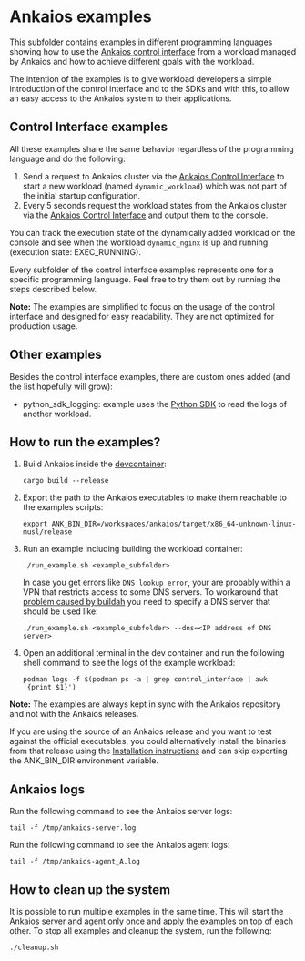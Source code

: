 # Ankaios examples

This subfolder contains examples in different programming languages showing how to use the [Ankaios control interface](https://eclipse-ankaios.github.io/ankaios/main/reference/control-interface/) from a workload managed by Ankaios and how to achieve different goals with the workload.

The intention of the examples is to give workload developers a simple introduction of the control interface and to the SDKs and with this, to allow an easy access to the Ankaios system to their applications.

## Control Interface examples

All these examples share the same behavior regardless of the programming language and do the following:

1. Send a request to Ankaios cluster via the [Ankaios Control Interface](https://eclipse-ankaios.github.io/ankaios/main/reference/control-interface/) to start a new workload  (named `dynamic_workload`) which was not part of the initial startup configuration.
2. Every 5 seconds request the workload states from the Ankaios cluster via the [Ankaios Control Interface](https://eclipse-ankaios.github.io/ankaios/main/reference/control-interface/) and output them to the console.

You can track the execution state of the dynamically added workload on the console and see when the workload `dynamic_nginx` is up and running (execution state: EXEC_RUNNING).

Every subfolder of the control interface examples represents one for a specific programming language. Feel free to try them out by running the steps described below.

**Note:** The examples are simplified to focus on the usage of the control interface and designed for easy readability. They are not optimized for production usage.

## Other examples

Besides the control interface examples, there are custom ones added (and the list hopefully will grow):

- python_sdk_logging: example uses the [Python SDK](https://pypi.org/project/ankaios-sdk/) to read the logs of another workload.

## How to run the examples?

1. Build Ankaios inside the [devcontainer](../.devcontainer/Dockerfile):

    ```shell
    cargo build --release
    ```

1. Export the path to the Ankaios executables to make them reachable to the examples scripts:

    ```shell
    export ANK_BIN_DIR=/workspaces/ankaios/target/x86_64-unknown-linux-musl/release
    ```

1. Run an example including building the workload container:

    ```shell
    ./run_example.sh <example_subfolder>
    ```

    In case you get errors like `DNS lookup error`, your are probably within a VPN that restricts access to some DNS servers.
    To workaround that [problem caused by buildah](https://github.com/containers/buildah/issues/3806) you need to specify a DNS server that should be used like:

    ```shell
    ./run_example.sh <example_subfolder> --dns=<IP address of DNS server>
    ```

1. Open an additional terminal in the dev container and run the following shell command to see the logs of the example workload:

   ```shell
   podman logs -f $(podman ps -a | grep control_interface | awk '{print $1}')
   ```

**Note:** The examples are always kept in sync with the Ankaios repository and not with the Ankaios releases.

If you are using the source of an Ankaios release and you want to test against the official executables, you could alternatively install the binaries from that release using the [Installation instructions](https://eclipse-ankaios.github.io/ankaios/main/usage/installation/) and can skip exporting the ANK_BIN_DIR environment variable.

## Ankaios logs

Run the following command to see the Ankaios server logs:

   ```shell
   tail -f /tmp/ankaios-server.log
   ```

Run the following command to see the Ankaios agent logs:

   ```shell
   tail -f /tmp/ankaios-agent_A.log
   ```

## How to clean up the system

It is possible to run multiple examples in the same time. This will start the Ankaios server and agent only once and apply
the examples on top of each other. To stop all examples and cleanup the system, run the following:

  ```shell
  ./cleanup.sh
  ```
